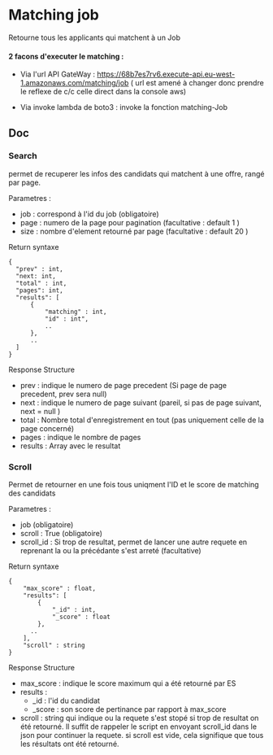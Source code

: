 # Matching job
Retourne tous les applicants qui matchent à un Job

#### 2 facons d'executer le matching : 

- Via l'url API GateWay :
https://68b7es7rv6.execute-api.eu-west-1.amazonaws.com/matching/job ( url est amené à changer donc prendre le reflexe de c/c celle direct dans la console aws)

- Via invoke lambda de boto3 :
invoke la fonction matching-Job 

## Doc

### Search 
permet de recuperer les infos des candidats qui matchent à une offre, rangé par page.

Parametres : 
- job : correspond à l'id du job (obligatoire)
- page : numero de la page pour pagination (facultative : default 1 )
- size : nombre d'element retourné par page (facultative : default 20 )

Return syntaxe
```
{
  "prev" : int,
  "next: int,
  "total" : int,
  "pages": int,
  "results": [
      {
          "matching" : int,
          "id" : int",
          ..
      },
      ..
  ]
}
```

Response Structure
 - prev : indique le numero de page precedent (Si page de page precedent, prev sera null)
 - next : indique le numero de page suivant (pareil, si pas de page suivant, next = null )
 - total : Nombre total d'enregistrement en tout (pas uniquement celle de la page concerné)
 - pages : indique le nombre de pages
 - results : Array avec le resultat 

 
 
### Scroll
Permet de retourner en une fois tous uniqment l'ID et le score de matching  des candidats
 
Parametres : 
- job (obligatoire)
- scroll : True (obligatoire)
- scroll_id : Si trop de resultat, permet de lancer une autre requete en reprenant la ou la précédante s'est arreté (facultative)

Return syntaxe
```
{
    "max_score" : float,
    "results": [
        {
            "_id" : int,
            "_score" : float 
        }, 
      ..
    ],
    "scroll" : string
}
```

Response Structure
- max_score : indique le score maximum qui a été retourné par ES
- results :
   - _id : l'id du candidat
   - _score : son score de pertinance par rapport à max_score
- scroll : string qui indique ou la requete s'est stopé si trop de resultat on été retourné. Il suffit de rappeler le script en envoyant scroll_id dans le json pour continuer la requete.
si scroll est vide, cela signifique que tous les résultats ont été retourné. 



